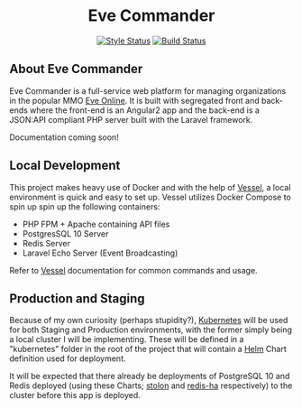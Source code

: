 <h1 align="center">Eve Commander</h1>
<p align="center">
    <a href="https://github.styleci.io/repos/117507559"><img src="https://github.styleci.io/repos/117507559/shield" alt="Style Status"></a>
    <a href="https://travis-ci.org/evecommander/evecommander-api"><img src="https://travis-ci.org/evecommander/evecommander-api.svg?branch=master" alt="Build Status"></a>
</p>

## About Eve Commander

Eve Commander is a full-service web platform for managing organizations in the popular MMO [Eve Online](https://www.eveonline.com/). It is built with segregated front and back-ends where the front-end is an Angular2 app and the back-end is a JSON:API compliant PHP server built with the Laravel framework.

Documentation coming soon!

## Local Development

This project makes heavy use of Docker and with the help of [Vessel](https://github.com/shipping-docker/vessel), a local environment is quick and easy to set up. Vessel utilizes Docker Compose to spin up spin up the following containers:
 
 - PHP FPM + Apache containing API files
 - PostgresSQL 10 Server
 - Redis Server
 - Laravel Echo Server (Event Broadcasting)
 
Refer to [Vessel](https://github.com/shipping-docker/vessel) documentation for common commands and usage.

## Production and Staging

Because of my own curiosity (perhaps stupidity?), [Kubernetes](https://github.com/kubernetes/kubernetes) will be used for both Staging and Production environments, with the former simply being a local cluster I will be implementing. These will be defined in a "kubernetes" folder in the root of the project that will contain a [Helm](https://github.com/helm/helm) Chart definition used for deployment.

It will be expected that there already be deployments of PostgreSQL 10 and Redis deployed (using these Charts; [stolon](https://github.com/helm/charts/tree/master/stable/stolon) and [redis-ha](https://github.com/helm/charts/tree/master/stable/redis-ha) respectively) to the cluster before this app is deployed.
